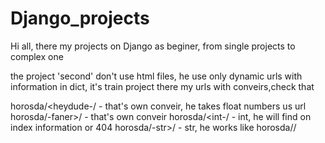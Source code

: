 # Django_projects
Hi all, there my projects on Django as beginer, from single projects to complex one

the project 'second' don't use html files, he use only dynamic urls with information in dict, it's train project
there my urls with conveirs,check that

horosda/<heydude-/ - that's own conveir, he takes float numbers us url
horosda/-faner>/ - that's own conveir
horosda/<int-/ - int, he will find on index information or 404
horosda/-str>/ - str, he works like horosda/<int>/
